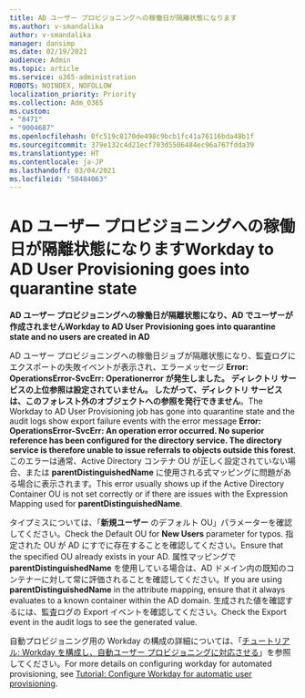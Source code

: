 ```yaml
---
title: AD ユーザー プロビジョニングへの稼働日が隔離状態になります
ms.author: v-smandalika
author: v-smandalika
manager: dansimp
ms.date: 02/19/2021
audience: Admin
ms.topic: article
ms.service: o365-administration
ROBOTS: NOINDEX, NOFOLLOW
localization_priority: Priority
ms.collection: Adm_O365
ms.custom:
- "8471"
- "9004687"
ms.openlocfilehash: 0fc519c8170de498c9bcb1fc41a76116bda48b1f
ms.sourcegitcommit: 379e132c4d21ecf703d5506484ec96a767fdda39
ms.translationtype: HT
ms.contentlocale: ja-JP
ms.lasthandoff: 03/04/2021
ms.locfileid: "50484063"
---
```

# <a name="workday-to-ad-user-provisioning-goes-into-quarantine-state"></a><span data-ttu-id="ba749-102">AD ユーザー プロビジョニングへの稼働日が隔離状態になります</span><span class="sxs-lookup"><span data-stu-id="ba749-102">Workday to AD User Provisioning goes into quarantine state</span></span>

<span data-ttu-id="ba749-103">**AD ユーザー プロビジョニングへの稼働日が隔離状態になり、AD でユーザーが作成されません**</span><span class="sxs-lookup"><span data-stu-id="ba749-103">**Workday to AD User Provisioning goes into quarantine state and no users are created in AD**</span></span>

<span data-ttu-id="ba749-104">AD ユーザー プロビジョニングへの稼働日ジョブが隔離状態になり、監査ログにエクスポートの失敗イベントが表示され、エラーメッセージ **Error: OperationsError-SvcErr: Operationerror が発生しました。 ディレクトリ サービスの上位参照は設定されていません。 したがって、ディレクトリ サービスは、このフォレスト外のオブジェクトへの参照を発行できません**。</span><span class="sxs-lookup"><span data-stu-id="ba749-104">The Workday to AD User Provisioning job has gone into quarantine state and the audit logs show export failure events with the error message **Error: OperationsError-SvcErr: An operation error occurred. No superior reference has been configured for the directory service. The directory service is therefore unable to issue referrals to objects outside this forest**.</span></span> <span data-ttu-id="ba749-105">このエラーは通常、Active Directory コンテナ OU が正しく設定されていない場合、または **parentDistinguishedName** に使用される式マッピングに問題がある場合に表示されます。</span><span class="sxs-lookup"><span data-stu-id="ba749-105">This error usually shows up if the Active Directory Container OU is not set correctly or if there are issues with the Expression Mapping used for **parentDistinguishedName**.</span></span>

<span data-ttu-id="ba749-106">タイプミスについては、「**新規ユーザー** のデフォルト OU」パラメーターを確認してください。</span><span class="sxs-lookup"><span data-stu-id="ba749-106">Check the Default OU for **New Users** parameter for typos.</span></span> <span data-ttu-id="ba749-107">指定された OU が AD にすでに存在することを確認してください。</span><span class="sxs-lookup"><span data-stu-id="ba749-107">Ensure that the specified OU already exists in your AD.</span></span> <span data-ttu-id="ba749-108">属性マッピングで **parentDistinguishedName** を使用している場合は、AD ドメイン内の既知のコンテナーに対して常に評価されることを確認してください。</span><span class="sxs-lookup"><span data-stu-id="ba749-108">If you are using **parentDistinguishedName** in the attribute mapping, ensure that it always evaluates to a known container within the AD domain.</span></span> <span data-ttu-id="ba749-109">生成された値を確認するには、監査ログの Export イベントを確認してください。</span><span class="sxs-lookup"><span data-stu-id="ba749-109">Check the Export event in the audit logs to see the generated value.</span></span>

<span data-ttu-id="ba749-110">自動プロビジョニング用の Workday の構成の詳細については、「[チュートリアル: Workday を構成し、自動ユーザー プロビジョニングに対応させる](https://docs.microsoft.com/azure/active-directory/saas-apps/workday-inbound-tutorial)」を参照してください。</span><span class="sxs-lookup"><span data-stu-id="ba749-110">For more details on configuring workday for automated provisioning, see [Tutorial: Configure Workday for automatic user provisioning](https://docs.microsoft.com/azure/active-directory/saas-apps/workday-inbound-tutorial).</span></span>

